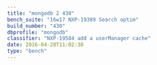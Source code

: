 ```yaml
---
title: "mongodb 2 430"
bench_suite: "16w17 NXP-19389 Search optim"
build_number: "430"
dbprofile: "mongodb"
classifier: "NXP-19584 add a userManager cache"
date: 2016-04-28T11:02:38
type: "bench"
---
```

